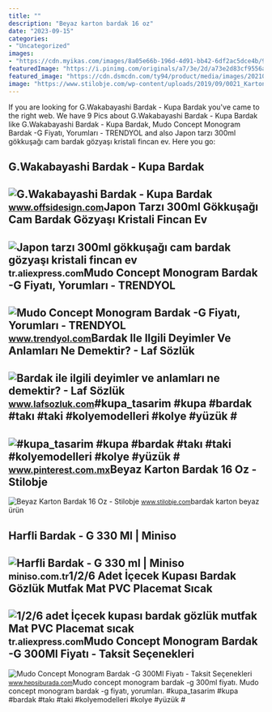 ```yaml
---
title: ""
description: "Beyaz karton bardak 16 oz"
date: "2023-09-15"
categories:
- "Uncategorized"
images:
- "https://cdn.myikas.com/images/8a05e66b-196d-4d91-bb42-6df2ac5dce4b/9ec26c4e-1647-4c72-adbd-5753e927ed56/image_3840.webp"
featuredImage: "https://i.pinimg.com/originals/a7/3e/2d/a73e2d83cf9556a2f62f9ffd085b8451.jpg"
featured_image: "https://cdn.dsmcdn.com/ty94/product/media/images/20210404/16/2feafc17/59094874/1/1_org_zoom.jpg"
image: "https://www.stilobje.com/wp-content/uploads/2019/09/0021_Karton-bardak-16-Oz-ürün-düz-beyaz-renkte-ve-50-adetli-pakette-ürün-gıdayla-temasa-uygun-özel-bardak-kartonundan.jpg"
---
```


If you are looking for G.Wakabayashi Bardak - Kupa Bardak you've came to the right web. We have 9 Pics about G.Wakabayashi Bardak - Kupa Bardak like G.Wakabayashi Bardak - Kupa Bardak, Mudo Concept Monogram Bardak -G Fiyatı, Yorumları - TRENDYOL and also Japon tarzı 300ml gökkuşağı cam bardak gözyaşı kristali fincan ev. Here you go:

G.Wakabayashi Bardak - Kupa Bardak
----------------------------------

 ![G.Wakabayashi Bardak - Kupa Bardak](https://st.myideasoft.com/idea/cc/36/myassets/products/084/g-wakabayashi-bardak-1207.jpeg?revision=1694183072) <small>www.offsidesign.com</small>Japon Tarzı 300ml Gökkuşağı Cam Bardak Gözyaşı Kristali Fincan Ev
-----------------------------------------------------------------

 ![Japon tarzı 300ml gökkuşağı cam bardak gözyaşı kristali fincan ev](https://ae01.alicdn.com/kf/Hea8f27490f2a4144ad043ffeeb9e04fez/Japon-tarz-300ml-g-kku-a-cam-bardak-g-zya-kristali-fincan-ev-renkli-ki-ilik.jpg) <small>tr.aliexpress.com</small>Mudo Concept Monogram Bardak -G Fiyatı, Yorumları - TRENDYOL
------------------------------------------------------------

 ![Mudo Concept Monogram Bardak -G Fiyatı, Yorumları - TRENDYOL](https://cdn.dsmcdn.com/ty94/product/media/images/20210404/16/2feafc17/59094874/1/1_org_zoom.jpg) <small>www.trendyol.com</small>Bardak Ile Ilgili Deyimler Ve Anlamları Ne Demektir? - Laf Sözlük
-----------------------------------------------------------------

 ![Bardak ile ilgili deyimler ve anlamları ne demektir? - Laf Sözlük](http://4.bp.blogspot.com/-2ifC9hFenjc/T0FJRh2njmI/AAAAAAAAC7Y/E9Lz1Met0lI/s1600/bardak.jpg) <small>www.lafsozluk.com</small>\#kupa\_tasarim #kupa #bardak #takı #taki #kolyemodelleri #kolye #yüzük #
-------------------------------------------------------------------------

 ![#kupa_tasarim #kupa #bardak #takı #taki #kolyemodelleri #kolye #yüzük #](https://i.pinimg.com/originals/a7/3e/2d/a73e2d83cf9556a2f62f9ffd085b8451.jpg) <small>www.pinterest.com.mx</small>Beyaz Karton Bardak 16 Oz - Stilobje
------------------------------------

 ![Beyaz Karton Bardak 16 Oz - Stilobje](https://www.stilobje.com/wp-content/uploads/2019/09/0021_Karton-bardak-16-Oz-ürün-düz-beyaz-renkte-ve-50-adetli-pakette-ürün-gıdayla-temasa-uygun-özel-bardak-kartonundan.jpg) <small>www.stilobje.com</small>bardak karton beyaz ürün

Harfli Bardak - G 330 Ml | Miniso
---------------------------------

 ![Harfli Bardak - G 330 ml | Miniso](https://cdn.myikas.com/images/8a05e66b-196d-4d91-bb42-6df2ac5dce4b/9ec26c4e-1647-4c72-adbd-5753e927ed56/image_3840.webp) <small>miniso.com.tr</small>1/2/6 Adet İçecek Kupası Bardak Gözlük Mutfak Mat PVC Placemat Sıcak
--------------------------------------------------------------------

 ![1/2/6 adet İçecek kupası bardak gözlük mutfak Mat PVC Placemat sıcak](https://ae01.alicdn.com/kf/S4d8b7fbc5c9145469d5ffdb96c7285d9B/1-2-6-adet-ecek-kupas-bardak-g-zl-k-mutfak-Mat-PVC-Placemat-s-cak.jpg) <small>tr.aliexpress.com</small>Mudo Concept Monogram Bardak -G 300Ml Fiyatı - Taksit Seçenekleri
-----------------------------------------------------------------

 ![Mudo Concept Monogram Bardak -G 300Ml Fiyatı - Taksit Seçenekleri](https://productimages.hepsiburada.net/s/53/550/11124588281906.jpg) <small>www.hepsiburada.com</small>Mudo concept monogram bardak -g 300ml fiyatı. Mudo concept monogram bardak -g fiyatı, yorumları. #kupa\_tasarim #kupa #bardak #takı #taki #kolyemodelleri #kolye #yüzük #
